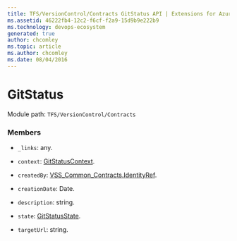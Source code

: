 ```yaml
---
title: TFS/VersionControl/Contracts GitStatus API | Extensions for Azure DevOps Services
ms.assetid: 46222fb4-12c2-f6cf-f2a9-15d9b9e222b9
ms.technology: devops-ecosystem
generated: true
author: chcomley
ms.topic: article
ms.author: chcomley
ms.date: 08/04/2016
---
```


# GitStatus

Module path: `TFS/VersionControl/Contracts`

### Members

- `_links`: any.

- `context`: [GitStatusContext](../../../TFS/VersionControl/Contracts/GitStatusContext.md).

- `createdBy`: [VSS_Common_Contracts.IdentityRef](../../../VSS/WebApi/Contracts/IdentityRef.md).

- `creationDate`: Date.

- `description`: string.

- `state`: [GitStatusState](../../../TFS/VersionControl/Contracts/GitStatusState.md).

- `targetUrl`: string.

